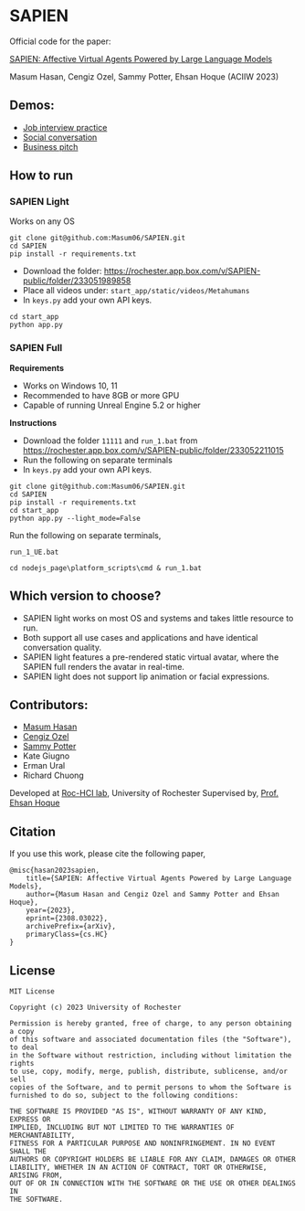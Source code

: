 # SAPIEN

Official code for the paper:

[SAPIEN: Affective Virtual Agents Powered by Large Language Models](https://arxiv.org/abs/2308.03022) 

Masum Hasan, Cengiz Ozel, Sammy Potter, Ehsan Hoque (ACIIW 2023) 


## Demos:
- [Job interview practice](https://www.youtube.com/watch?v=FrV3-n9DbYc)
- [Social conversation](https://www.youtube.com/watch?v=PzWH-5MVJE4)
- [Business pitch](https://www.youtube.com/watch?v=jTgPEXVyn9g)


## How to run

### SAPIEN Light

Works on any OS

```
git clone git@github.com:Masum06/SAPIEN.git
cd SAPIEN
pip install -r requirements.txt
```

- Download the folder: https://rochester.app.box.com/v/SAPIEN-public/folder/233051989858
- Place all videos under: `start_app/static/videos/Metahumans`
- In `keys.py` add your own API keys.
  
```
cd start_app
python app.py
```

### SAPIEN Full

**Requirements**
- Works on Windows 10, 11
- Recommended to have 8GB or more GPU
- Capable of running Unreal Engine 5.2 or higher

**Instructions**
- Download the folder `11111` and `run_1.bat` from https://rochester.app.box.com/v/SAPIEN-public/folder/233052211015
- Run the following on separate terminals
- In `keys.py` add your own API keys.

```
git clone git@github.com:Masum06/SAPIEN.git
cd SAPIEN
pip install -r requirements.txt
cd start_app
python app.py --light_mode=False
```
Run the following on separate terminals,

```
run_1_UE.bat
```

```
cd nodejs_page\platform_scripts\cmd & run_1.bat
```

## Which version to choose?
- SAPIEN light works on most OS and systems and takes little resource to run.
- Both support all use cases and applications and have identical conversation quality.
- SAPIEN light features a pre-rendered static virtual avatar, where the SAPIEN full renders the avatar in real-time.
- SAPIEN light does not support lip animation or facial expressions.


## Contributors:
- [Masum Hasan](https://masumhasan.net/)
- [Cengiz Ozel](https://www.cengizozel.com/)
- [Sammy Potter](https://sammypotter.com/)
- Kate Giugno
- Erman Ural
- Richard Chuong

Developed at [Roc-HCI lab](https://roc-hci.com/), University of Rochester
Supervised by, [Prof. Ehsan Hoque](https://hoques.com/)

## Citation
If you use this work, please cite the following paper,

```
@misc{hasan2023sapien,
    title={SAPIEN: Affective Virtual Agents Powered by Large Language Models}, 
    author={Masum Hasan and Cengiz Ozel and Sammy Potter and Ehsan Hoque},
    year={2023},
    eprint={2308.03022},
    archivePrefix={arXiv},
    primaryClass={cs.HC}
}
```

## License

```
MIT License

Copyright (c) 2023 University of Rochester

Permission is hereby granted, free of charge, to any person obtaining a copy
of this software and associated documentation files (the "Software"), to deal
in the Software without restriction, including without limitation the rights
to use, copy, modify, merge, publish, distribute, sublicense, and/or sell
copies of the Software, and to permit persons to whom the Software is
furnished to do so, subject to the following conditions:

THE SOFTWARE IS PROVIDED "AS IS", WITHOUT WARRANTY OF ANY KIND, EXPRESS OR
IMPLIED, INCLUDING BUT NOT LIMITED TO THE WARRANTIES OF MERCHANTABILITY,
FITNESS FOR A PARTICULAR PURPOSE AND NONINFRINGEMENT. IN NO EVENT SHALL THE
AUTHORS OR COPYRIGHT HOLDERS BE LIABLE FOR ANY CLAIM, DAMAGES OR OTHER
LIABILITY, WHETHER IN AN ACTION OF CONTRACT, TORT OR OTHERWISE, ARISING FROM,
OUT OF OR IN CONNECTION WITH THE SOFTWARE OR THE USE OR OTHER DEALINGS IN 
THE SOFTWARE.
```
